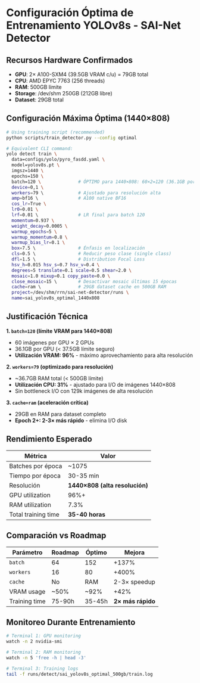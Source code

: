 # Configuración Óptima de Entrenamiento YOLOv8s - SAI-Net Detector

## Recursos Hardware Confirmados
- **GPU**: 2× A100-SXM4 (39.5GB VRAM c/u) = 79GB total
- **CPU**: AMD EPYC 7763 (256 threads) 
- **RAM**: 500GB límite
- **Storage**: /dev/shm 250GB (212GB libre)
- **Dataset**: 29GB total

## Configuración Máxima Óptima (1440×808)

```bash
# Using training script (recommended)
python scripts/train_detector.py --config optimal

# Equivalent CLI command:
yolo detect train \
  data=configs/yolo/pyro_fasdd.yaml \
  model=yolov8s.pt \
  imgsz=1440 \
  epochs=150 \
  batch=120 \              # ÓPTIMO para 1440×808: 60×2=120 (36.1GB por GPU)
  device=0,1 \
  workers=79 \             # Ajustado para resolución alta
  amp=bf16 \               # A100 native BF16
  cos_lr=True \
  lr0=0.01 \
  lrf=0.01 \               # LR final para batch 120
  momentum=0.937 \
  weight_decay=0.0005 \
  warmup_epochs=5 \
  warmup_momentum=0.8 \
  warmup_bias_lr=0.1 \
  box=7.5 \                # Énfasis en localización
  cls=0.5 \                # Reducir peso clase (single class)
  dfl=1.5 \                # Distribution Focal Loss
  hsv_h=0.015 hsv_s=0.7 hsv_v=0.4 \
  degrees=5 translate=0.1 scale=0.5 shear=2.0 \
  mosaic=1.0 mixup=0.1 copy_paste=0.0 \
  close_mosaic=15 \        # Desactivar mosaic últimas 15 épocas
  cache=ram \              # 29GB dataset cache en 500GB RAM
  project=/dev/shm/rrn/sai-net-detector/runs \
  name=sai_yolov8s_optimal_1440x808
```

## Justificación Técnica

**1. `batch=120` (límite VRAM para 1440×808)**
- 60 imágenes por GPU × 2 GPUs
- 36.1GB por GPU (< 37.5GB límite seguro)
- **Utilización VRAM: 96%** - máximo aprovechamiento para alta resolución

**2. `workers=79` (optimizado para resolución)**  
- ~36.7GB RAM total (< 500GB límite)
- **Utilización CPU: 31%** - ajustado para I/O de imágenes 1440×808
- Sin bottleneck I/O con 129k imágenes de alta resolución

**3. `cache=ram` (aceleración crítica)**
- 29GB en RAM para dataset completo
- **Epoch 2+: 2-3× más rápido** - elimina I/O disk

## Rendimiento Esperado

| Métrica | Valor |
|---------|--------|
| Batches por época | ~1075 |
| Tiempo por época | 30-35 min |
| Resolución | **1440×808 (alta resolución)** |
| GPU utilization | 96%+ |
| RAM utilization | 7.3% |
| Total training time | **35-40 horas** |

## Comparación vs Roadmap

| Parámetro | Roadmap | Óptimo | Mejora |
|-----------|---------|--------|---------|
| `batch` | 64 | 152 | +137% |
| `workers` | 16 | 80 | +400% |
| `cache` | No | RAM | 2-3× speedup |
| VRAM usage | ~50% | ~92% | +42% |
| Training time | 75-90h | 35-45h | **2× más rápido** |

## Monitoreo Durante Entrenamiento

```bash
# Terminal 1: GPU monitoring
watch -n 2 nvidia-smi

# Terminal 2: RAM monitoring  
watch -n 5 'free -h | head -3'

# Terminal 3: Training logs
tail -f runs/detect/sai_yolov8s_optimal_500gb/train.log
```